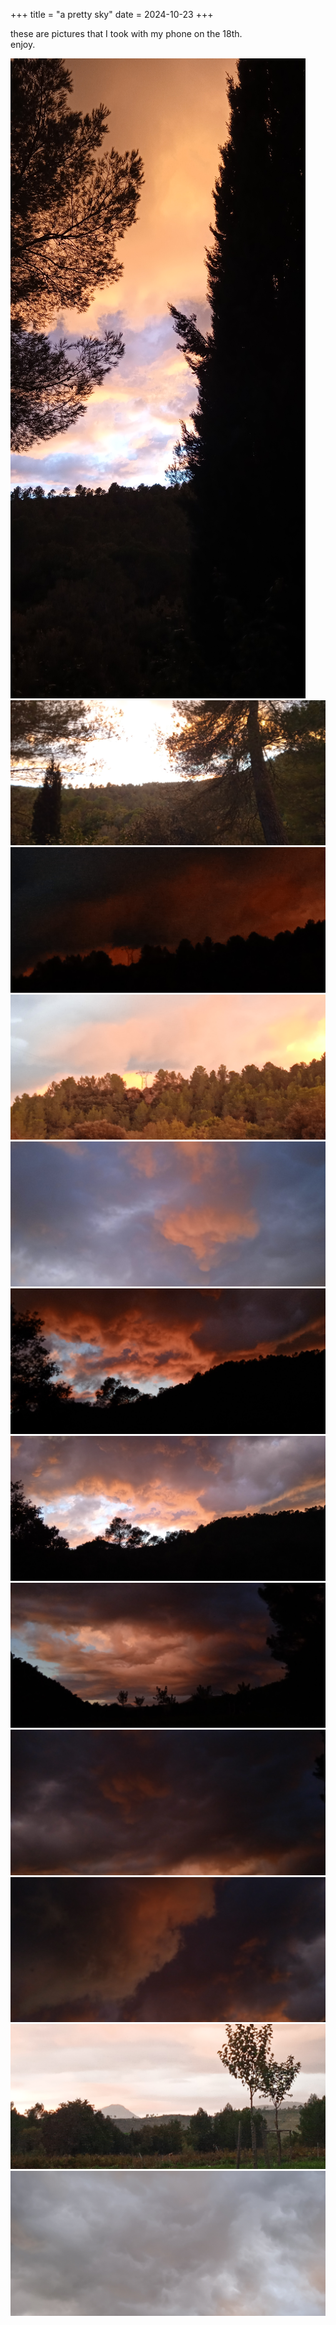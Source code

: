 +++
title = "a pretty sky"
date = 2024-10-23
+++

these are pictures that I took with my phone on the 18th. \
enjoy.

![2024-10-18 18:41:57](/images/camera/IMG_20241018_184157.jpg)
![2024-10-18 18:43:36](/images/camera/IMG_20241018_184336_1.jpg)
![2024-10-18 18:45:02](/images/camera/IMG_20241018_184502.jpg)
![2024-10-18 18:45:12](/images/camera/IMG_20241018_184512_1.jpg)
![2024-10-18 18:45:54](/images/camera/IMG_20241018_184554.jpg)
![2024-10-18 18:46:06](/images/camera/IMG_20241018_184606.jpg)
![2024-10-18 18:46:15](/images/camera/IMG_20241018_184615.jpg)
![2024-10-18 18:46:29](/images/camera/IMG_20241018_184629.jpg)
![2024-10-18 18:46:32](/images/camera/IMG_20241018_184632_1.jpg)
![2024-10-18 18:46:36](/images/camera/IMG_20241018_184636.jpg)
![2024-10-18 18:47:20](/images/camera/IMG_20241018_184720_1.jpg)
![2024-10-18 18:48:00](/images/camera/IMG_20241018_184800.jpg)
